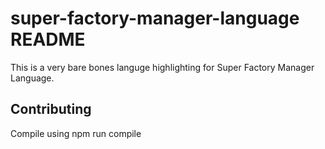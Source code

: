 # super-factory-manager-language README

This is a very bare bones languge highlighting for Super Factory Manager Language.

## Contributing

Compile using npm run compile
